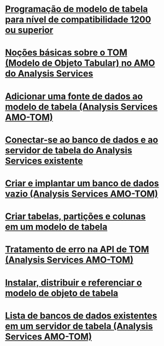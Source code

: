 # [Programação de modelo de tabela para nível de compatibilidade 1200 ou superior](tabular-model-programming-for-compatibility-level-1200.md)

# [Noções básicas sobre o TOM (Modelo de Objeto Tabular) no AMO do Analysis Services](introduction-to-the-tabular-object-model-tom-in-analysis-services-amo.md)
# [Adicionar uma fonte de dados ao modelo de tabela (Analysis Services AMO-TOM)](add-a-data-source-to-tabular-model-analysis-services-amo-tom.md)
# [Conectar-se ao banco de dados e ao servidor de tabela do Analysis Services existente](connect-to-existing-analysis-services-tabular-server-and-database.md)
# [Criar e implantar um banco de dados vazio (Analysis Services AMO-TOM)](create-and-deploy-an-empty-database-analysis-services-amo-tom.md)
# [Criar tabelas, partições e colunas em um modelo de tabela](create-tables-partitions-and-columns-in-a-tabular-model.md)
# [Tratamento de erro na API de TOM (Analysis Services AMO-TOM)](handling-errors-in-the-tom-api-analysis-services-amo-tom.md)
# [Instalar, distribuir e referenciar o modelo de objeto de tabela](install-distribute-and-reference-the-tabular-object-model.md)
# [Lista de bancos de dados existentes em um servidor de tabela (Analysis Services AMO-TOM)](list-existing-databases-on-a-tabular-server-analysis-services-amo-tom.md)
